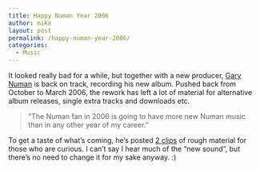 ```yaml
---
title: Happy Numan Year 2006
author: mike
layout: post
permalink: /happy-numan-year-2006/
categories:
  - Music
---
```

It looked really bad for a while, but together with a new producer, [Gary Numan][1] is back on track, recording his new album. Pushed back from October to March 2006, the rework has left a lot of material for alternative album releases, single extra tracks and downloads etc.

> &#8220;The Numan fan in 2006 is going to have more new Numan music than in any other year of my career.&#8221;

To get a taste of what&#8217;s coming, he&#8217;s posted [2 clips][2] of rough material for those who are curious. I can&#8217;t say I hear much of the &#8220;new sound&#8221;, but there&#8217;s no need to change it for my sake anyway. :)

 [1]: http://www.numan.co.uk
 [2]: http://www.numan.co.uk/clouds/news.html